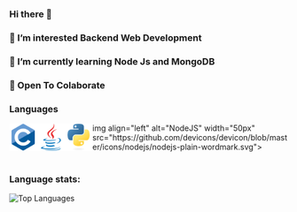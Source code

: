### Hi there 👋

### 🔭 I’m interested Backend Web Development 
### 🌱 I’m currently learning Node Js and MongoDB
### :handshake: Open To Colaborate

### Languages
<img align="left" alt="C" width="50px" src="https://github.com/devicons/devicon/blob/master/icons/c/c-original.svg">
<img align="left" alt="Java" width="50px" src="https://github.com/devicons/devicon/blob/master/icons/java/java-original.svg">
<img align="left" alt="Python" width="50px" src="https://github.com/devicons/devicon/blob/master/icons/python/python-original.svg">
img align="left" alt="NodeJS" width="50px" src="https://github.com/devicons/devicon/blob/master/icons/nodejs/nodejs-plain-wordmark.svg">

<br />
<br />


### Language stats:

![Top Languages](https://github-readme-stats.vercel.app/api/top-langs/?username=priyanshuraturi)
